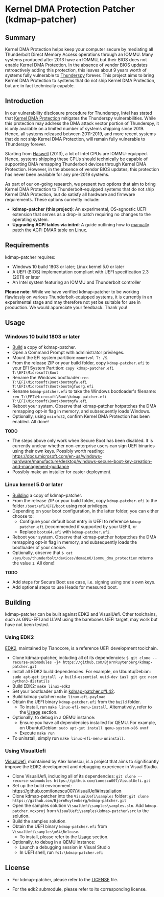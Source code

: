 # Kernel DMA Protection Patcher (kdmap-patcher)

## Summary
Kernel DMA Protection helps keep your computer secure by mediating all Thunderbolt Direct Memory Access operations through an IOMMU. Many systems produced after 2013 have an IOMMU, but their BIOS does not enable Kernel DMA Protection. In the absence of vendor BIOS updates retroactively adding this protection, this leaves about 9 years worth of systems fully vulnerable to [Thunderspy](https://thunderspy.io) forever. This project aims to bring Kernel DMA Protection to systems that do not ship Kernel DMA Protection, but are in fact technically capable.

## Introduction
In our vulnerability disclosure procedure for Thunderspy, Intel has stated that [Kernel DMA Protection](https://thunderspy.io/#kernel-dma-protection) mitigates the Thunderspy vulnerabilities. While this protection may address the DMA attack vector portion of Thunderspy, it is only available on a limited number of systems shipping since 2019. Hence, all systems released between 2011-2019, and more recent systems that do not ship Kernel DMA Protection, will remain fully vulnerable to Thunderspy forever.

Starting from [Haswell](https://en.wikipedia.org/wiki/Haswell_(microarchitecture)) (2013), a lot of Intel CPUs are IOMMU-equipped. Hence, systems shipping these CPUs should technically be capable of supporting DMA remapping Thunderbolt devices through Kernel DMA Protection. However, in the absence of vendor BIOS updates, this protection has never been available for any pre-2019 systems.

As part of our on-going research, we present two options that aim to bring Kernel DMA Protection to Thunderbolt-equipped systems that do not ship Kernel DMA Protection, but do satisfy all hardware and firmware requirements. These options currently include:

- **kdmap-patcher (this project)**: An experimental, OS-agnostic UEFI extension that serves as a drop-in patch requiring no changes to the operating system.
- **Upgrading ACPI tables via initrd**: A guide outlining how to [manually patch the ACPI DMAR table on Linux](Thunderspy-ACPI-table-upgrade.md).


## Requirements
kdmap-patcher requires:

- Windows 10 build 1803 or later; Linux kernel 5.0 or later
- A UEFI (BIOS) implementation compliant with UEFI specification 2.3 (2011) or later
- An Intel system featuring an IOMMU and Thunderbolt controller

**Please note**: While we have verified kdmap-patcher to be working flawlessly on various Thunderbolt-equipped systems, it is currently in an experimental stage and may therefore not yet be suitable for use in production. We would appreciate your feedback. Thank you!

## Usage

### Windows 10 build 1803 or later

- [Build](#using-visualuefi) a copy of kdmap-patcher.
- Open a Command Prompt with administrator privileges.
- Mount the EFI system partition: `mountvol T: /S`.
- From the release ZIP or your build folder, copy `kdmap-patcher.efi` to your EFI System Partition: `copy kdmap-patcher.efi T:\EFI\Microsoft\Boot`
- Rename the Windows bootloader: `ren T:\EFI\Microsoft\Boot\bootmgfw.efi T:\EFI\Microsoft\Boot\bootmgfworg.efi`
- Rename `kdmap-patcher.efi` to take the Windows bootloader's filename: `ren T:\EFI\Microsoft\Boot\kdmap-patcher.efi T:\EFI\Microsoft\Boot\bootmgfw.efi`
- Reboot your system. Observe that kdmap-patcher hotpatches the DMA remapping opt-in flag in memory, and subsequently loads Windows.
- Optionally, using `msinfo32`, confirm Kernel DMA Protection has been enabled. All done!

**TODO**

- The steps above only work when Secure Boot has been disabled. It is currently unclear whether non-enterprise users can sign UEFI binaries using their own keys. Possibly worth reading: https://docs.microsoft.com/en-us/windows-hardware/manufacture/desktop/windows-secure-boot-key-creation-and-management-guidance
- Possibly make an installer for easier deployment.

### Linux kernel 5.0 or later

- [Building](#using-edk2) a copy of kdmap-patcher.
- From the release ZIP or your build folder, copy `kdmap-patcher.efi` to the folder `/boot/efi/EFI/boot` using root privileges.
- Depending on your boot configuration, in the latter folder, you can either choose to:
	- Configure your default boot entry in UEFI to reference `kdmap-patcher.efi` (recommended if supported by your UEFI), or
	- Replace `bootx64.efi` with `kdmap-patcher.efi`.
- Reboot your system. Observe that kdmap-patcher hotpatches the DMA remapping opt-in flag in memory, and subsequently loads the bootloader of your choice.
- Optionally, observe that `$ cat /sys/bus/thunderbolt/devices/domain0/iommu_dma_protection` returns the value `1`. All done!

**TODO**

- Add steps for Secure Boot use case, i.e. signing using one's own keys.
- Add optional steps to use Heads for measured boot.

## Building
kdmap-patcher can be built against EDK2 and VisualUefi. Other toolchains, such as GNU-EFI and LLVM using the barebones UEFI target, may work but have not been tested.

### Using EDK2
[EDK2](https://github.com/tianocore/edk2/), maintained by Tianocore, is a reference UEFI development toolchain.

- Clone kdmap-patcher, including all of its dependencies: `$ git clone --recurse-submodules -j4 https://github.com/BjornRuytenberg/kdmap-patcher.git`
- Install all EDK2 build dependencies. For example, on Ubuntu/Debian: `sudo apt-get install -y build-essential uuid-dev iasl git gcc nasm python3-distutils`
- Build EDK2: `make linux-edk2`
- Set your bootloader path in [kdmap-patcher.c#L42](https://github.com/BjornRuytenberg/kdmap-patcher/blob/master/src/kdmap-patcher.c#L42).
- Build kdmap-patcher: `make linux-efi-payload`
- Obtain the UEFI binary `kdmap-patcher.efi` from the `build` folder.
	- To install, run `make linux-efi-menu-install`. Alternatively, refer to the [Usage](#linux-kernel-50-or-later) section.
- Optionally, to debug in a QEMU instance:
	- Ensure you have all dependencies installed for QEMU. For example, on Ubuntu/Debian: `sudo apt-get install qemu-system-x86 ovmf`
	- Execute `make run`
- To uninstall, simply run `make linux-efi-menu-uninstall`.

### Using VisualUefi
[VisualUefi](https://github.com/ionescu007/VisualUefi), maintained by Alex Ionescu, is a project that aims to significantly improve the EDK2 development and debugging experience in Visual Studio.

- Clone VisualUefi, including all of its dependencies: `git clone --recurse-submodules https://github.com/ionescu007/VisualUefi.git`
- Set up the build environment: https://github.com/ionescu007/VisualUefi#installation
- Clone kdmap-patcher into the `VisualUefi\samples` folder: `git clone https://github.com/BjornRuytenberg/kdmap-patcher.git`
- Open the samples solution `VisualUefi\samples\samples.sln`. Add `kdmap-patcher.vcxproj` from `VisualUefi\samples\kdmap-patcher\src` to the solution.
- Build the samples solution.
- Obtain the UEFI binary `kdmap-patcher.efi` from `VisualUefi\samples\x64\Release`.
	- To install, please refer to the [Usage](#windows-10-build-1803-or-later) section.
- Optionally, to debug in a QEMU instance:
	- Launch a debugging session in Visual Studio
	- In UEFI shell, run `fs1:\kdmap-patcher.efi`

## License

- For kdmap-patcher, please refer to the [LICENSE](LICENSE) file.

- For the edk2 submodule, please refer to its corresponding license.
